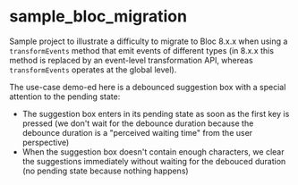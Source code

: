 # sample_bloc_migration

Sample project to illustrate a difficulty to migrate to Bloc 8.x.x when using a `transformEvents` method that emit events of different types (in 8.x.x this method is replaced by an event-level transformation API, whereas `transformEvents` operates at the global level).

The use-case demo-ed here is a debounced suggestion box with a special attention to the pending state:

- The suggestion box enters in its pending state as soon as the first key is pressed (we don't wait for the debounce duration because the debounce duration is a "perceived waiting time" from the user perspective)
- When the suggestion box doesn't contain enough characters, we clear the suggestions immediately without waiting for the debouced duration (no pending state because nothing happens)